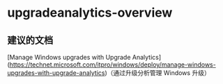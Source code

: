 
<properties
    pageTitle="upgradeanalytics-overview"
    description="与升级分析相关的问题：概述"
    service="microsoft.operationalinsights"
    resource="operationalinsightsaccounts"
    authors="adoylemsft"
    displayorder=""
    selfHelpType="generic"
    supportTopicIds="32536646"
    resourceTags=""
    productPesIds="15725"
    cloudEnvironments="public, Blackforest, Fairfax"
/>


# <a name="upgradeanalytics-overview"></a>upgradeanalytics-overview


## <a name="recommended-documents"></a>**建议的文档**
[Manage Windows upgrades with Upgrade Analytics] (https://technet.microsoft.com/itpro/windows/deploy/manage-windows-upgrades-with-upgrade-analytics)（通过升级分析管理 Windows 升级）


<!--HONumber=Dec16_HO1-->


